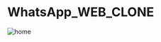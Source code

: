# WhatsApp_WEB_CLONE
![home](https://user-images.githubusercontent.com/65389710/148497605-2882cc14-3731-47aa-9b6e-1ab0e5a4a5b4.JPG)

